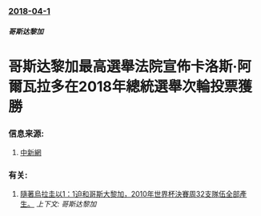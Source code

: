 ### [2018-04-1](/zh/news/2018/04/1/index.md)

##### 哥斯达黎加
# 哥斯达黎加最高選舉法院宣佈卡洛斯·阿爾瓦拉多在2018年總統選舉次輪投票獲勝 




### 信息来源:

1. [中新網](http://www.chinanews.com/gj/2018/04-02/8481716.shtml)

### 有关:

1. [隨著烏拉圭以1：1迫和哥斯大黎加，2010年世界杯決賽周32支隊伍全部產生。](/zh/news/2009/11/19/隨著烏拉圭以1-1迫和哥斯大黎加-2010年世界杯決賽周32支隊伍全部產生.md) _上下文: 哥斯达黎加_
